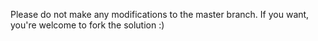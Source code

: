 Please do not make any modifications to the master branch. If you want, you're welcome to fork the solution :)
